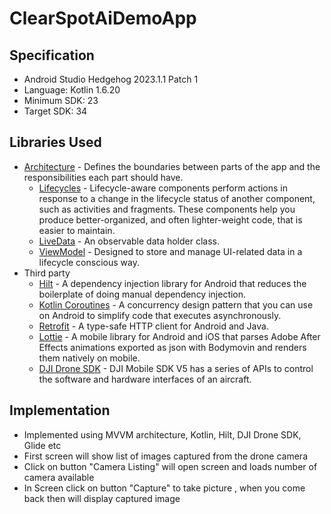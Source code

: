 # ClearSpotAiDemoApp

## Specification
- Android Studio Hedgehog 2023.1.1 Patch 1
- Language: Kotlin 1.6.20
- Minimum SDK: 23
- Target SDK: 34

## Libraries Used
* [Architecture][1] - Defines the boundaries between parts of the app and the responsibilities each part should have.
    * [Lifecycles][2] - Lifecycle-aware components perform actions in response to a change in the lifecycle status of another component, such as activities and fragments. These components help you produce better-organized, and often lighter-weight code, that is easier to maintain.
    * [LiveData][3] - An observable data holder class.
    * [ViewModel][4] - Designed to store and manage UI-related data in a lifecycle conscious way.
* Third party
    * [Hilt][5] - A dependency injection library for Android that reduces the boilerplate of doing manual dependency injection.
    * [Kotlin Coroutines][6] - A concurrency design pattern that you can use on Android to simplify code that executes asynchronously.
    * [Retrofit][7] - A type-safe HTTP client for Android and Java.
    * [Lottie][8] - A mobile library for Android and iOS that parses Adobe After Effects animations exported as json with Bodymovin and renders them natively on mobile.
    * [DJI Drone SDK][9] - DJI Mobile SDK V5 has a series of APIs to control the software and hardware interfaces of an aircraft.


[1]: https://developer.android.com/jetpack/arch/
[2]: https://developer.android.com/topic/libraries/architecture/lifecycle
[3]: https://developer.android.com/topic/libraries/architecture/livedata
[4]: https://developer.android.com/topic/libraries/architecture/viewmodel
[5]: https://developer.android.com/training/dependency-injection/hilt-android
[6]: https://developer.android.com/kotlin/coroutines
[7]: https://square.github.io/retrofit/
[8]: https://github.com/airbnb/lottie-android
[9]: https://developer.dji.com/mobile-sdk/downloads

## Implementation
- Implemented using MVVM architecture, Kotlin, Hilt, DJI Drone SDK, Glide etc
- First screen will show list of images captured from the drone camera
- Click on button "Camera Listing" will open screen and loads number of camera available
- In Screen click on button "Capture" to take picture , when you come back then will display captured image
